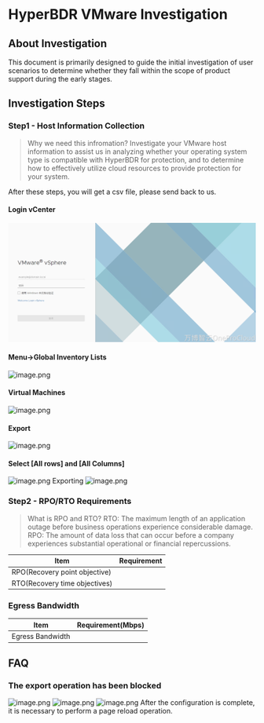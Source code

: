 # HyperBDR VMware Investigation

## About Investigation
This document is primarily designed to guide the initial investigation of user scenarios to determine whether they fall within the scope of product support during the early stages.
## Investigation Steps
### Step1 - Host Information Collection
> Why we need this infromation?
> Investigate your VMware host information to assist us in analyzing whether your operating system type is compatible with HyperBDR for protection, and to determine how to effectively utilize cloud resources to provide protection for your system.

After these steps, you will get a csv file, please send back to us.
#### Login vCenter
![](./images/hyperbdr-vmware-investigation-1.png)
#### Menu->Global Inventory Lists
![image.png](https://cdn.nlark.com/yuque/0/2023/png/759715/1701161398995-e2319e1c-ed7b-42b9-b4a4-8a52bb35108c.png#averageHue=%23f9f8f8&clientId=ue9479982-5c1c-4&from=paste&height=782&id=uf92d0cb2&originHeight=1564&originWidth=2878&originalType=binary&ratio=2&rotation=0&showTitle=false&size=1110907&status=done&style=none&taskId=u05c409a3-a9a9-4e6b-80c5-4ccdd27de6e&title=&width=1439)
#### Virtual Machines
![image.png](https://cdn.nlark.com/yuque/0/2023/png/759715/1701161486263-f3ed56fc-c82d-414a-9fd4-ca4aebad79f2.png#averageHue=%23f9f9f8&clientId=ue9479982-5c1c-4&from=paste&height=781&id=u91cf2df4&originHeight=1562&originWidth=2878&originalType=binary&ratio=2&rotation=0&showTitle=false&size=843362&status=done&style=none&taskId=u18f03613-ce5d-4c9d-b32d-6cc5d9af996&title=&width=1439)
#### Export
![image.png](https://cdn.nlark.com/yuque/0/2023/png/759715/1701161601227-f9f4875d-7fa9-4277-b152-d863b40f0fba.png#averageHue=%23faf9f8&clientId=ue9479982-5c1c-4&from=paste&height=782&id=ue284c3e5&originHeight=1564&originWidth=2876&originalType=binary&ratio=2&rotation=0&showTitle=false&size=1016266&status=done&style=none&taskId=uab9b1bfa-d13c-4474-abdb-6e976f45a29&title=&width=1438)
#### Select [All rows] and [All Columns]
![image.png](https://cdn.nlark.com/yuque/0/2023/png/759715/1701161642534-897fc912-77ad-4707-b766-f3a9714586f6.png#averageHue=%23e9e8e8&clientId=ue9479982-5c1c-4&from=paste&height=637&id=uff6e70ad&originHeight=1274&originWidth=1252&originalType=binary&ratio=2&rotation=0&showTitle=false&size=198607&status=done&style=none&taskId=u36d281a0-c711-4f35-83fc-13b4278186b&title=&width=626)
Exporting
![image.png](https://cdn.nlark.com/yuque/0/2023/png/759715/1701161695661-af3242a9-545b-4e57-b782-e3a4a18cda2c.png#averageHue=%23f0efef&clientId=ue9479982-5c1c-4&from=paste&height=629&id=ue55f3fc9&originHeight=1258&originWidth=1202&originalType=binary&ratio=2&rotation=0&showTitle=false&size=199128&status=done&style=none&taskId=u4f0fcf14-1b43-4bf9-b077-9a4d999d080&title=&width=601)
#### 
### Step2 - RPO/RTO Requirements
> What is RPO and RTO?
> RTO: The maximum length of an application outage before business operations experience considerable damage.
> RPO: The amount of data loss that can occur before a company experiences substantial operational or financial repercussions.

| Item | Requirement |
| --- | --- |
| RPO(Recovery point objective) |  |
| RTO(Recovery time objectives) |  |

### Egress Bandwidth
| Item | Requirement(Mbps) |
| --- | --- |
| Egress Bandwidth |  |

## FAQ
### The export operation has been blocked
![image.png](https://cdn.nlark.com/yuque/0/2023/png/759715/1701161713843-0e68b6ac-9a2a-4c9e-b405-7614cb1fb856.png#averageHue=%23dddddd&clientId=ue9479982-5c1c-4&from=paste&height=232&id=zzRF6&originHeight=464&originWidth=1214&originalType=binary&ratio=2&rotation=0&showTitle=false&size=83396&status=done&style=none&taskId=uc80d591d-3d88-4c06-a598-03a2529bc10&title=&width=607)
![image.png](https://cdn.nlark.com/yuque/0/2023/png/759715/1701161929774-5949430a-4b90-4068-bc31-0db0d04bd6c8.png#averageHue=%23f9f7f6&clientId=ue9479982-5c1c-4&from=paste&height=899&id=kGrNe&originHeight=1798&originWidth=2876&originalType=binary&ratio=2&rotation=0&showTitle=false&size=1291994&status=done&style=none&taskId=ufdd61616-848a-4b34-8a30-7963d834ca3&title=&width=1438)
![image.png](https://cdn.nlark.com/yuque/0/2023/png/759715/1701161965751-37924d03-8426-48cf-a6d6-3d8d4b68e0db.png#averageHue=%23fdfcfc&clientId=ue9479982-5c1c-4&from=paste&height=856&id=jakzf&originHeight=1712&originWidth=2878&originalType=binary&ratio=2&rotation=0&showTitle=false&size=636332&status=done&style=none&taskId=u07b8de52-71d8-45c6-9c80-f6c3dba9f0b&title=&width=1439)
After the configuration is complete, it is necessary to perform a page reload operation.

